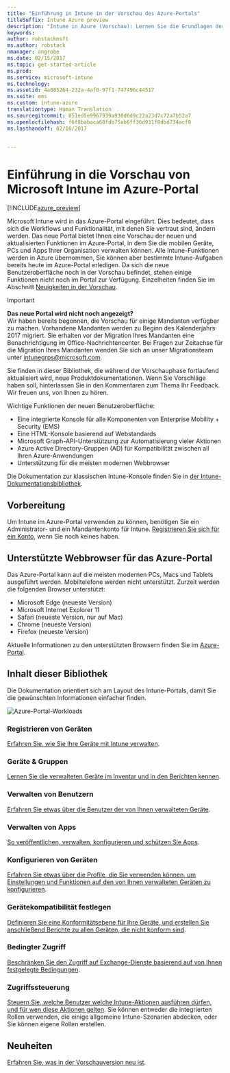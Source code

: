 ```yaml
---
title: "Einführung in Intune in der Vorschau des Azure-Portals"
titleSuffix: Intune Azure preview
description: "Intune in Azure (Vorschau): Lernen Sie die Grundlagen der Vorschau von Intune im Azure-Portal kennen, und erfahren Sie, wie sie Ihnen beim Verwalten Ihrer Geräte helfen kann."
keywords: 
author: robstackmsft
ms.author: robstack
nmanager: angrobe
ms.date: 02/15/2017
ms.topic: get-started-article
ms.prod: 
ms.service: microsoft-intune
ms.technology: 
ms.assetid: 4a085264-232a-4af0-97f1-747496c44517
ms.suite: ems
ms.custom: intune-azure
translationtype: Human Translation
ms.sourcegitcommit: 851ed5e9967939a930d6d9c22a23d7c72a7b52a7
ms.openlocfilehash: f6f8babaca68fdb75ab6ff36d931f8dbd734acf0
ms.lasthandoff: 02/16/2017


---
```



# <a name="introduction-to-microsoft-intune-in-the-azure-portal-preview"></a>Einführung in die Vorschau von Microsoft Intune im Azure-Portal


[!INCLUDE[azure_preview](../includes/azure_preview.md)]

Microsoft Intune wird in das Azure-Portal eingeführt. Dies bedeutet, dass sich die Workflows und Funktionalität, mit denen Sie vertraut sind, ändern werden.
Das neue Portal bietet Ihnen eine Vorschau der neuen und aktualisierten Funktionen im Azure-Portal, in dem Sie die mobilen Geräte, PCs und Apps Ihrer Organisation verwalten können.
Alle Intune-Funktionen werden in Azure übernommen, Sie können aber bestimmte Intune-Aufgaben bereits heute im Azure-Portal erledigen. Da sich die neue Benutzeroberfläche noch in der Vorschau befindet, stehen einige Funktionen nicht noch im Portal zur Verfügung. Einzelheiten finden Sie im Abschnitt [Neuigkeiten in der Vorschau](#what's-new-in-the-preview).

> [!IMPORTANT]
> **Das neue Portal wird nicht noch angezeigt?**<br>
> Wir haben bereits begonnen, die Vorschau für einige Mandanten verfügbar zu machen. Vorhandene Mandanten werden zu Beginn des Kalenderjahrs 2017 migriert. Sie erhalten vor der Migration Ihres Mandanten eine Benachrichtigung im Office-Nachrichtencenter. Bei Fragen zur Zeitachse für die Migration Ihres Mandanten wenden Sie sich an unser Migrationsteam unter [intunegrps@microsoft.com](mailto:intunegrps@microsoft.com).


Sie finden in dieser Bibliothek, die während der Vorschauphase fortlaufend aktualisiert wird, neue Produktdokumentationen. Wenn Sie Vorschläge haben soll, hinterlassen Sie in den Kommentaren zum Thema Ihr Feedback. Wir freuen uns, von Ihnen zu hören.

<!--- You can view the new Intune technical preview console in Azure at [portal.azure.com]. --->

Wichtige Funktionen der neuen Benutzeroberfläche:

- Eine integrierte Konsole für alle Komponenten von Enterprise Mobility + Security (EMS)
- Eine HTML-Konsole basierend auf Webstandards
- Microsoft Graph-API-Unterstützung zur Automatisierung vieler Aktionen
- Azure Active Directory-Gruppen (AD) für Kompatibilität zwischen all Ihren Azure-Anwendungen
- Unterstützung für die meisten modernen Webbrowser

Die Dokumentation zur klassischen Intune-Konsole finden Sie in [der Intune-Dokumentationsbibliothek](https://docs.microsoft.com/en-us/intune/).

## <a name="before-you-start"></a>Vorbereitung

Um Intune im Azure-Portal verwenden zu können, benötigen Sie ein Administrator- und ein Mandantenkonto für Intune. [Registrieren Sie sich für ein Konto](https://portal.office.com/Signup/Signup.aspx?OfferId=40BE278A-DFD1-470a-9EF7-9F2596EA7FF9&dl=INTUNE_A&ali=1#0%20), wenn Sie noch keines haben.

## <a name="supported-web-browsers-for-the-azure-portal"></a>Unterstützte Webbrowser für das Azure-Portal

Das Azure-Portal kann auf die meisten modernen PCs, Macs und Tablets ausgeführt werden. Mobiltelefone werden nicht unterstützt.
Zurzeit werden die folgenden Browser unterstützt:

- Microsoft Edge (neueste Version)
- Microsoft Internet Explorer 11
- Safari (neueste Version, nur auf Mac)
- Chrome (neueste Version)
- Firefox (neueste Version)

Aktuelle Informationen zu den unterstützten Browsern finden Sie im [Azure-Portal](https://docs.microsoft.com/azure/azure-preview-portal-supported-browsers-devices).

## <a name="whats-in-this-library"></a>Inhalt dieser Bibliothek

Die Dokumentation orientiert sich am Layout des Intune-Portals, damit Sie die gewünschten Informationen einfacher finden.

![Azure-Portal-Workloads](./media/azure-portal-workloads.png)

<!--- ### Plan and design
Information to help you plan and design your Intune environment.
[Read more](/intune-azure/plan-and-design/get-started) --->
### <a name="enroll-devices"></a>Registrieren von Geräten
[Erfahren Sie, wie Sie Ihre Geräte mit Intune verwalten](/intune-azure/enroll-devices/what-is).
### <a name="devices--groups"></a>Geräte & Gruppen
[Lernen Sie die verwalteten Geräte im Inventar und in den Berichten kennen](/intune-azure/manage-devices/what-is).
### <a name="manage-users"></a>Verwalten von Benutzern
[Erfahren Sie etwas über die Benutzer der von Ihnen verwalteten Geräte](/intune-azure/manage-users/what-is).
### <a name="manage-apps"></a>Verwalten von Apps
[So veröffentlichen, verwalten, konfigurieren und schützen Sie Apps](/intune-azure/manage-apps/what-is-app-management).
### <a name="configure-devices"></a>Konfigurieren von Geräten
[Erfahren Sie etwas über die Profile, die Sie verwenden können, um Einstellungen und Funktionen auf den von Ihnen verwalteten Geräten zu konfigurieren](/intune-azure/configure-devices/what-are-device-profiles).
### <a name="set-device-compliance"></a>Gerätekompatibilität festlegen
[Definieren Sie eine Konformitätsebene für Ihre Geräte, und erstellen Sie anschließend Berichte zu allen Geräten, die nicht konform sind](/intune-azure/set-device-compliance/what-is-device-compliance).
### <a name="conditional-access"></a>Bedingter Zugriff
[Beschränken Sie den Zugriff auf Exchange-Dienste basierend auf von Ihnen festgelegte Bedingungen](/intune-azure/conditional-access/what-is-conditional-access).
### <a name="access-control"></a>Zugriffssteuerung
[Steuern Sie, welche Benutzer welche Intune-Aktionen ausführen dürfen, und für wen diese Aktionen gelten](/intune-azure/access-control/role-based-access-control). Sie können entweder die integrierten Rollen verwenden, die einige allgemeine Intune-Szenarien abdecken, oder Sie können eigene Rollen erstellen.



## <a name="whats-new"></a>Neuheiten

[Erfahren Sie, was in der Vorschauversion neu ist](/intune-azure/introduction/whats-new).

